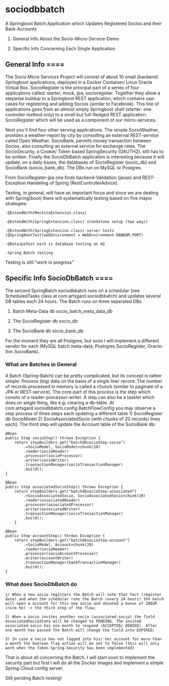# sociodbbatch
A Springboot Batch Application which Updates Registered Socios and their Bank Accounts

1) General Info About the Socio-Micro-Service-Demo

2) Specific Info Concerning Each Single Application


## General Info ====

The Socio Micro Services Project will consist of about 10 small (backend) Springboot applications, deployed in a Docker Container/ Linux Oracle Virtual Box. SocioRegister is the principal part of a series of four applications called: starter, mock, jpa, socioregister. Together they show a stepwise buildup to a Springboot REST application, which contains use-cases for registering and adding Socios (similar to Facebook). This line of applications goes from an almost empty Springboot shell (starter: one controller method only) to a small but full-fledged REST application: SocioRegister which will be used as a component of our micro-services.

Next you`ll find four other serving applications. The simple SocioWeather, provides a weather-report by city by consulting an external REST-service called Open Weather. SocioBank, permits money transaction between Socios, also consulting an external service for exchange rates. The SocioSecurity, a Cookie/ Token based SpringSecurity (OAUTH2), still has to be written. Finally the SocioDbBatch application is interesting because it will update, on a daily bases, the databases of SocioRegister (socio_db) and SocioBank (soicio_bank_db). The DBs run on MySQL or Postgres.

From SocioRegister-jpa one finds backend-Validation (javax) and REST-Exception Handeling of Spring (RestControllerAdvice).

Testing, in general, will have an important focus and since we are dealing with Spring(boot) there will systematically testing based on five mayor strategies:

	-@ExtendWith(MockitoExtension.class)

	-@ExtendWith(SpringExtension.class) standalone setup (two ways)

	-@ExtendWith(SpringExtension.class) server tests (@SpringBootTest(webEnvironment = WebEnvironment.RANDOM_PORT)

	-@DataJpaTest wich is database testing on H2

	-Spring Batch testing

Testing is still "work in progress"



## Specific Info SocioDbBatch ====

The second SpringBatch sociodbbatch runs on a schedular (see ScheduledTasks class at com.artsgard.sociodbbatch) and updates several DB tables each 24 hours. The Batch runs on three seperated DBs 

  1) Batch Meta-Data db socio_batch_meta_data_db
  
  2) The SocioRegister db socio_db
  
  3) The SocioBank db socio_bank_db

For the moment they are all Postgres, but soon I will implement a different vendor for each (MySQL batch meta-data, Postrgres SocioRegister, Oracle-thin SocioBank).

### What are Batches in General

A Batch (Spring-Batch) can be pretty complicated, but its concept is rather simple: Process (big) data on the basis of a single line/ record. The number of records processed in memory is called a chunck (similar to paginate of a JPA or REST-service). The core-part of this process is the step which consits of a reader-processor-writer. A step can also be a tasklet which does on single thing, like e.g. clearing a db-table. At com.artsgard.sociodbbatch.config BatchFlowConfig you may observe a step process of three steps each opdating a different table 1) SocioRegister db SocioModel 2) SocioAssociatedSocio (with chunks of 20 records/ lines each). The third step will update the Account table of the SocioBank db:

	@Bean
	public Step socioStep() throws Exception {
		return stepBuilders.get("batchdbsocioStep-socio")
			.<SocioModel, SocioModel>chunk(20)
			.reader(socioReader)
			.processor(socioProcessor)
			.writer(socioWriter)
			.transactionManager(socioTransactionManager)
			.build();
	}
	
	@Bean
	public Step associatedSocioStep() throws Exception {
		return stepBuilders.get("batchdbsocioStep-associated")
			.<SocioAssociatedSocio, SocioAssociatedSocio>chunk(20)
			.reader(associatedReader)
			.processor(associatedProcessor)
			.writer(associatedWriter)
			.transactionManager(socioTransactionManager)
			.build();
    	}
	
	@Bean
	public Step accountStep() throws Exception {
		return stepBuilders.get("batchdbsocioStep-account")
			.<SocioModel, Account>chunk(20)
			.reader(socioReader)
			.processor(socioAccountProcessor)
			.writer(accountWriter)
			.transactionManager(bankTransactionManager)
			.build();
	}

### What does SocioDbBatch do

	1) When a new socio registers the Batch will note that fact (register date) and when the schedular runs the Batch (every 24 hours) the batch will open a account for this new socio and donated a bonus of 20EUR (nice hè) -> the third step of the flow;
	
	2) When a socio invites another socio (associated-socio) the field AssociatedSocioState will be changed to PENDING. The invited associated-socio has one month to respond (ACCEPTED/ DENIED). After one month has passed the Batch will change the field into EXPIRED;
	
	3) In case a socio has not logged into his/ her account for more than a month the boolean flag active will be set to false (this will only work when the Token-Spring-Security has been implemented)

That is about all concerning the Batch. I will start soon to implement the security part but first I will do all the Docker images and implement a simple Spring-Cloud config server.

Still pending Batch-testing!
